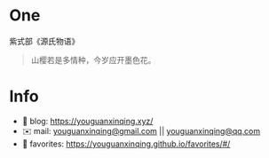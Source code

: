 
# One 
 
  
紫式部《源氏物语》 
 
>山樱若是多情种，今岁应开墨色花。        
 

# Info

- 📝 blog: https://youguanxinqing.xyz/
- ✉️  mail: youguanxinqing@gmail.com || youguanxinqing@qq.com
- 📙 favorites: https://youguanxinqing.github.io/favorites/#/
